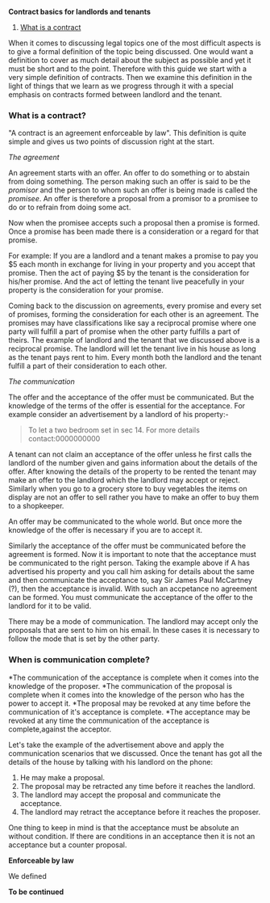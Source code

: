 **Contract basics for landlords and tenants**

1. [What is a contract](#what_is_a_contract)

When it comes to discussing legal topics one of the most difficult aspects is to
give a formal definition of the topic being discussed. One would want a definition
to cover as much detail about the subject as possible and yet it must be short and to the point.
Therefore with this guide we start with a very simple definition of contracts. Then we examine this
definition in the light of things that we learn as we progress through it with a special emphasis
on contracts formed between landlord and the tenant. 

<h3 id="what_is_a_contract">What is a contract?</h3>
 
"A contract is an agreement enforceable by law". This definition is quite simple and gives us
two points of discussion right at the start. 

*The agreement*

An agreement starts with an offer.
An offer to do something or to abstain from doing something. The person making such an offer
is said to be the *promisor* and the person to whom such an offer is being made is called the *promisee*.
An offer is therefore a proposal from a promisor to a promisee to do or to refrain from doing some act.

Now when the promisee accepts such a proposal then a promise is formed. Once a promise has
been made there is a consideration or a regard for that promise.

For example: If you are a landlord
and a tenant makes a promise to pay you $5 each month in exchange for living in your property and you accept that promise.
Then the act of paying $5 by the tenant is the consideration for his/her promise. And the act of letting the tenant
live peacefully in your property is the consideration for your promise.

Coming back to the discussion on agreements, every promise and every set of promises, forming the consideration
for each other is an agreement. The promises may have classifications like say a reciprocal promise where one party will
fulfill a part of promise when the other party fulfills a part of theirs. The example of landlord and the tenant that
we discussed above is a reciprocal promise. The landlord will let the tenant live in his house as long as the tenant
pays rent to him. Every month both the landlord and the tenant fulfill a part of their consideration to each other.


*The communication*

The offer and the acceptance of the offer must be communicated. But the knowledge of the terms of the offer is essential for the acceptance. For example consider an advertisement by a landlord of his property:-

> To let a two bedroom set in sec 14. For more details contact:0000000000

A tenant can not claim an acceptance of the offer unless he first calls the landlord of the number given and gains information about the details of the offer. After knowing the details of the property to be rented the tenant may make an offer to the landlord which the landlord may accept or reject. Similarly when you go to a grocery store to buy vegetables the items on display are not an offer to sell rather you have to make an offer to buy them to a shopkeeper.

An offer may be communicated to the whole world. But once more the knowledge of the offer is necessary if you are to accept it.


Similarly the acceptance of the offer must be communicated before the agreement is formed. Now it is important to note that the acceptance must be communicated to the right person. Taking the example above if A has advertised his property and you call him asking for details about the same and then communicate the acceptance to, say Sir James Paul McCartney (?), then the acceptance is invalid. With such an accpetance no agreement can be formed. You must communicate the acceptance of the offer to the landlord for it to be valid.

There may be a mode of communication. The landlord may accept only the proposals that are sent to him on his email. In these cases it is necessary to follow the mode that is set by the other party. 

### When is communication complete?

*The communication of the acceptance is complete when it comes into the knowledge of the proposer.
*The communication of the proposal is complete when it comes into the knowledge
of the person who has the power to accept it.
*The proposal may be revoked at any time before the communication of it's acceptance is complete.
*The acceptance may be revoked at any time the communication of the acceptance is complete,against the acceptor. 

Let's take the example of the advertisement above and apply the communication scenarios that we discussed. Once the tenant has got all the details of the house by talking with his landlord on the phone:

1. He may make a proposal.
2. The proposal may be retracted any time before it reaches the landlord.
3. The landlord may accept the proposal and communicate the acceptance.
4. The landlord may retract the acceptance before it reaches the proposer.


One thing to keep in mind is that the acceptance must be absolute an without condition. If there are conditions in an acceptance then it is not an acceptance but a counter proposal.

**Enforceable by law**

We defined 

**To be continued**